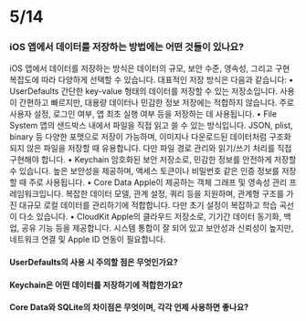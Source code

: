 # 5/14
### iOS 앱에서 데이터를 저장하는 방법에는 어떤 것들이 있나요?
iOS 앱에서 데이터를 저장하는 방식은 데이터의 규모, 보안 수준, 영속성, 그리고 구현 복잡도에 따라 다양하게 선택할 수 있습니다. 대표적인 저장 방식은 다음과 같습니다:
	•	UserDefaults
간단한 key-value 형태의 데이터를 저장할 수 있는 저장소입니다. 사용이 간편하고 빠르지만, 대용량 데이터나 민감한 정보 저장에는 적합하지 않습니다.
주로 사용자 설정, 로그인 여부, 앱 최초 실행 여부 등을 저장하는 데 사용됩니다.
	•	File System
앱의 샌드박스 내에서 파일을 직접 읽고 쓸 수 있는 방식입니다. JSON, plist, binary 등 다양한 포맷으로 저장이 가능하며, 이미지나 다운로드된 데이터처럼 구조화되지 않은 파일을 저장할 때 유용합니다.
다만 파일 경로 관리와 읽기/쓰기 처리를 직접 구현해야 합니다.
	•	Keychain
암호화된 보안 저장소로, 민감한 정보를 안전하게 저장할 수 있습니다. 높은 보안성을 제공하며, 액세스 토큰이나 비밀번호 같은 인증 정보를 저장할 때 주로 사용됩니다.
	•	Core Data
Apple이 제공하는 객체 그래프 및 영속성 관리 프레임워크입니다. 복잡한 데이터 모델, 관계 설정, 쿼리 등을 지원하며, 관계형 구조를 가진 대규모 로컬 데이터를 관리하기에 적합합니다.
다만 초기 설정이 복잡하고 학습 곡선이 다소 있습니다.
	•	CloudKit
Apple의 클라우드 저장소로, 기기간 데이터 동기화, 백업, 공유 기능 등을 제공합니다. 시스템 통합이 잘 되어 있고 보안성과 신뢰성이 높지만, 네트워크 연결 및 Apple ID 연동이 필요합니다.

#### UserDefaults의 사용 시 주의할 점은 무엇인가요?

#### Keychain은 어떤 데이터를 저장하기에 적합한가요?

#### Core Data와 SQLite의 차이점은 무엇이며, 각각 언제 사용하면 좋나요?
